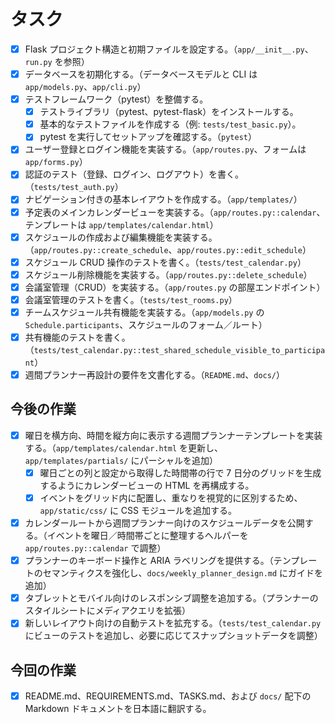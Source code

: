 # タスク

- [x] Flask プロジェクト構造と初期ファイルを設定する。（`app/__init__.py`、`run.py` を参照）
- [x] データベースを初期化する。（データベースモデルと CLI は `app/models.py`、`app/cli.py`）
- [x] テストフレームワーク（pytest）を整備する。
    - [x] テストライブラリ（pytest、pytest-flask）をインストールする。
    - [x] 基本的なテストファイルを作成する（例: `tests/test_basic.py`）。
    - [x] pytest を実行してセットアップを確認する。（`pytest`）
- [x] ユーザー登録とログイン機能を実装する。（`app/routes.py`、フォームは `app/forms.py`）
- [x] 認証のテスト（登録、ログイン、ログアウト）を書く。（`tests/test_auth.py`）
- [x] ナビゲーション付きの基本レイアウトを作成する。（`app/templates/`）
- [x] 予定表のメインカレンダービューを実装する。（`app/routes.py::calendar`、テンプレートは `app/templates/calendar.html`）
- [x] スケジュールの作成および編集機能を実装する。（`app/routes.py::create_schedule`、`app/routes.py::edit_schedule`）
- [x] スケジュール CRUD 操作のテストを書く。（`tests/test_calendar.py`）
- [x] スケジュール削除機能を実装する。（`app/routes.py::delete_schedule`）
- [x] 会議室管理（CRUD）を実装する。（`app/routes.py` の部屋エンドポイント）
- [x] 会議室管理のテストを書く。（`tests/test_rooms.py`）
- [x] チームスケジュール共有機能を実装する。（`app/models.py` の `Schedule.participants`、スケジュールのフォーム／ルート）
- [x] 共有機能のテストを書く。（`tests/test_calendar.py::test_shared_schedule_visible_to_participant`）
- [x] 週間プランナー再設計の要件を文書化する。（`README.md`、`docs/`）

## 今後の作業

- [x] 曜日を横方向、時間を縦方向に表示する週間プランナーテンプレートを実装する。（`app/templates/calendar.html` を更新し、`app/templates/partials/` にパーシャルを追加）
    - [x] 曜日ごとの列と設定から取得した時間帯の行で 7 日分のグリッドを生成するようにカレンダービューの HTML を再構成する。
    - [x] イベントをグリッド内に配置し、重なりを視覚的に区別するため、`app/static/css/` に CSS モジュールを追加する。
- [x] カレンダールートから週間プランナー向けのスケジュールデータを公開する。（イベントを曜日／時間帯ごとに整理するヘルパーを `app/routes.py::calendar` で調整）
- [x] プランナーのキーボード操作と ARIA ラベリングを提供する。（テンプレートのセマンティクスを強化し、`docs/weekly_planner_design.md` にガイドを追加）
- [x] タブレットとモバイル向けのレスポンシブ調整を追加する。（プランナーのスタイルシートにメディアクエリを拡張）
- [x] 新しいレイアウト向けの自動テストを拡充する。（`tests/test_calendar.py` にビューのテストを追加し、必要に応じてスナップショットデータを調整）

## 今回の作業

- [x] README.md、REQUIREMENTS.md、TASKS.md、および `docs/` 配下の Markdown ドキュメントを日本語に翻訳する。
